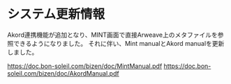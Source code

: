 # システム更新情報
Akord連携機能が追加となり、MINT画面で直接Arweave上のメタファイルを参照できるようになりました。
それに伴い、Mint manualとAkord manualを更新しました。

https://doc.bon-soleil.com/bizen/doc/MintManual.pdf
https://doc.bon-soleil.com/bizen/doc/AkordManual.pdf